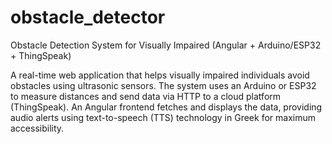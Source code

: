 # obstacle_detector
Obstacle Detection System for Visually Impaired (Angular + Arduino/ESP32 + ThingSpeak)

A real-time web application that helps visually impaired individuals avoid obstacles using ultrasonic sensors. The system uses an Arduino or ESP32 to measure distances and send data via HTTP to a cloud platform (ThingSpeak). An Angular frontend fetches and displays the data, providing audio alerts using text-to-speech (TTS) technology in Greek for maximum accessibility.
